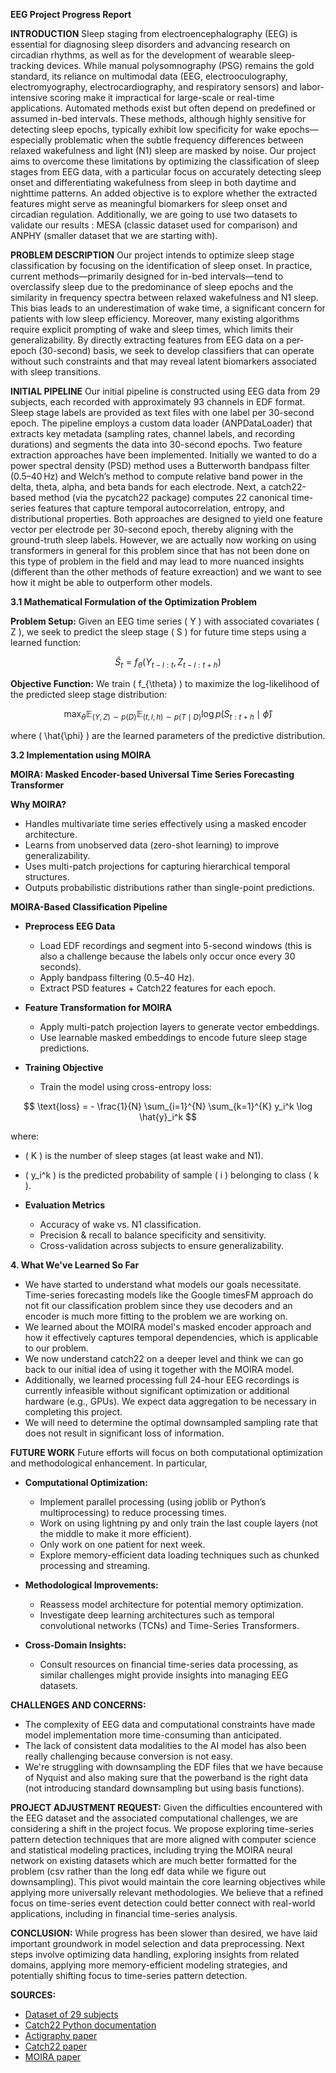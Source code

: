 **EEG Project Progress Report**

**INTRODUCTION**
Sleep staging from electroencephalography (EEG) is essential for diagnosing sleep disorders and advancing research on circadian rhythms, as well as for the development of wearable sleep‐tracking devices. While manual polysomnography (PSG) remains the gold standard, its reliance on multimodal data (EEG, electrooculography, electromyography, electrocardiography, and respiratory sensors) and labor-intensive scoring make it impractical for large-scale or real-time applications. Automated methods exist but often depend on predefined or assumed in-bed intervals. These methods, although highly sensitive for detecting sleep epochs, typically exhibit low specificity for wake epochs—especially problematic when the subtle frequency differences between relaxed wakefulness and light (N1) sleep are masked by noise. Our project aims to overcome these limitations by optimizing the classification of sleep stages from EEG data, with a particular focus on accurately detecting sleep onset and differentiating wakefulness from sleep in both daytime and nighttime patterns. An added objective is to explore whether the extracted features might serve as meaningful biomarkers for sleep onset and circadian regulation. Additionally, we are going to use two datasets to validate our results : MESA (classic dataset used for comparison) and ANPHY (smaller dataset that we are starting with).  

**PROBLEM DESCRIPTION**
Our project intends to optimize sleep stage classification by focusing on the identification of sleep onset. In practice, current methods—primarily designed for in-bed intervals—tend to overclassify sleep due to the predominance of sleep epochs and the similarity in frequency spectra between relaxed wakefulness and N1 sleep. This bias leads to an underestimation of wake time, a significant concern for patients with low sleep efficiency. Moreover, many existing algorithms require explicit prompting of wake and sleep times, which limits their generalizability. By directly extracting features from EEG data on a per-epoch (30-second) basis, we seek to develop classifiers that can operate without such constraints and that may reveal latent biomarkers associated with sleep transitions.

**INITIAL PIPELINE**
Our initial pipeline is constructed using EEG data from 29 subjects, each recorded with approximately 93 channels in EDF format. Sleep stage labels are provided as text files with one label per 30-second epoch. The pipeline employs a custom data loader (ANPDataLoader) that extracts key metadata (sampling rates, channel labels, and recording durations) and segments the data into 30-second epochs. Two feature extraction approaches have been implemented. Initially we wanted to do a power spectral density (PSD) method uses a Butterworth bandpass filter (0.5–40 Hz) and Welch’s method to compute relative band power in the delta, theta, alpha, and beta bands for each electrode. Next, a catch22-based method (via the pycatch22 package) computes 22 canonical time-series features that capture temporal autocorrelation, entropy, and distributional properties. Both approaches are designed to yield one feature vector per electrode per 30-second epoch, thereby aligning with the ground-truth sleep labels. However, we are actually now working on using transformers in general for this problem since that has not been done on this type of problem in the field and may lead to more nuanced insights (different than the other methods of feature exreaction) and we want to see how it might be able to outperform other models. 

**3.1 Mathematical Formulation of the Optimization Problem**

**Problem Setup:**
Given an EEG time series \( Y \) with associated covariates \( Z \), we seek to predict the sleep stage \( S \) for future time steps using a learned function:

$$ \hat{S}_t = f_{\theta}(Y_{t-l:t}, Z_{t-l:t+h}) $$

**Objective Function:**
We train \( f_{\theta} \) to maximize the log-likelihood of the predicted sleep stage distribution:

$$ \max_{\theta} \mathbb{E}_{(Y,Z) \sim p(D)} \mathbb{E}_{(t,l,h) \sim p(T \mid D)} \log p(S_{t:t+h} \mid \hat{\phi}) $$

where \( \hat{\phi} \) are the learned parameters of the predictive distribution.

**3.2 Implementation using MOIRA**

**MOIRA: Masked Encoder-based Universal Time Series Forecasting Transformer**

**Why MOIRA?**
- Handles multivariate time series effectively using a masked encoder architecture.
- Learns from unobserved data (zero-shot learning) to improve generalizability.
- Uses multi-patch projections for capturing hierarchical temporal structures.
- Outputs probabilistic distributions rather than single-point predictions.

**MOIRA-Based Classification Pipeline**

- **Preprocess EEG Data**
  - Load EDF recordings and segment into 5-second windows (this is also a challenge because the labels only occur once every 30 seconds).
  - Apply bandpass filtering (0.5–40 Hz).
  - Extract PSD features + Catch22 features for each epoch.

- **Feature Transformation for MOIRA**
  - Apply multi-patch projection layers to generate vector embeddings.
  - Use learnable masked embeddings to encode future sleep stage predictions.

- **Training Objective**
  - Train the model using cross-entropy loss:

$$ \text{loss} = - \frac{1}{N} \sum_{i=1}^{N} \sum_{k=1}^{K} y_i^k \log \hat{y}_i^k $$

where:
- \( K \) is the number of sleep stages (at least wake and N1).
- \( y_i^k \) is the predicted probability of sample \( i \) belonging to class \( k \).

- **Evaluation Metrics**
  - Accuracy of wake vs. N1 classification.
  - Precision & recall to balance specificity and sensitivity.
  - Cross-validation across subjects to ensure generalizability.

**4. What We've Learned So Far**
- We have started to understand what models our goals necessitate. Time-series forecasting models like the Google timesFM approach do not fit our classification problem since they use decoders and an encoder is much more fitting to the problem we are working on. 
- We learned about the MOIRA model's masked encoder approach and how it effectively captures temporal dependencies, which is applicable to our problem.
- We now understand catch22 on a deeper level and think we can go back to our initial idea of using it together with the MOIRA model.
- Additionally, we learned processing full 24-hour EEG recordings is currently infeasible without significant optimization or additional hardware (e.g., GPUs). We expect data aggregation to be necessary in completing this project.
- We will need to determine the optimal downsampled sampling rate that does not result in significant loss of information.

**FUTURE WORK**
Future efforts will focus on both computational optimization and methodological enhancement. In particular, 

- **Computational Optimization:**
   - Implement parallel processing (using joblib or Python’s multiprocessing) to reduce processing times.
   - Work on using lightning py and only train the last couple layers (not the middle to make it more efficient). 
   - Only work on one patient for next week.
   - Explore memory-efficient data loading techniques such as chunked processing and streaming.

- **Methodological Improvements:**
   - Reassess model architecture for potential memory optimization.
   - Investigate deep learning architectures such as temporal convolutional networks (TCNs) and Time-Series Transformers.

- **Cross-Domain Insights:**
   - Consult resources on financial time-series data processing, as similar challenges might provide insights into managing EEG datasets.

**CHALLENGES AND CONCERNS:**
- The complexity of EEG data and computational constraints have made model implementation more time-consuming than anticipated.
- The lack of consistent data modalities to the AI model has also been really challenging because conversion is not easy.
- We're struggling with downsampling the EDF files that we have because of Nyquist and also making sure that the powerband is the right data (not introducing standard downsampling but using basis functions).

**PROJECT ADJUSTMENT REQUEST:**
Given the difficulties encountered with the EEG dataset and the associated computational challenges, we are considering a shift in the project focus. We propose exploring time-series pattern detection techniques that are more aligned with computer science and statistical modeling practices, including trying the MOIRA neural network on existing datasets which are much better formatted for the problem (csv rather than the long edf data while we figure out downsampling). This pivot would maintain the core learning objectives while applying more universally relevant methodologies. We believe that a refined focus on time-series event detection could better connect with real-world applications, including in financial time-series analysis.

**CONCLUSION:**
While progress has been slower than desired, we have laid important groundwork in model selection and data preprocessing. Next steps involve optimizing data handling, exploring insights from related domains, applying more memory-efficient modeling strategies, and potentially shifting focus to time-series pattern detection.

**SOURCES:**
- [Dataset of 29 subjects](https://osf.io/r26fh/)
- [Catch22 Python documentation](https://time-series-features.gitbook.io/catch22/language-specific-docs/python)
- [Actigraphy paper](https://www.sciencedirect.com/science/article/pii/S2352721823001341?via%3Dihub)
- [Catch22 paper](https://link.springer.com/article/10.1007/s10618-019-00647-x)
- [MOIRA paper](https://arxiv.org/abs/2402.02592)